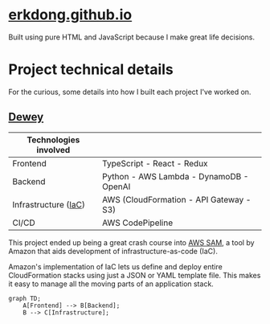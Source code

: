 # [erkdong.github.io](https://erkdong.github.io/)

Built using pure HTML and JavaScript because I make great life decisions.

# Project technical details

For the curious, some details into how I built each project I've worked on.

## [Dewey](https://www.heydewey.com/)

| Technologies involved                                       |                                         |
| ----------------------------------------------------------- | --------------------------------------- |
| Frontend                                                    | TypeScript - React - Redux              |
| Backend                                                     | Python - AWS Lambda - DynamoDB - OpenAI |
| Infrastructure ([IaC](https://aws.amazon.com/what-is/iac/)) | AWS (CloudFormation - API Gateway - S3) |
| CI/CD                                                       | AWS CodePipeline                        |

This project ended up being a great crash course into [AWS SAM](https://aws.amazon.com/serverless/sam/), a tool by Amazon that aids development of infrastructure-as-code (IaC).

Amazon's implementation of IaC lets us define and deploy entire CloudFormation stacks using just a JSON or YAML template file. This makes it easy to manage all the moving parts of an application stack.

```mermaid
graph TD;
    A[Frontend] --> B[Backend];
    B --> C[Infrastructure];
```
